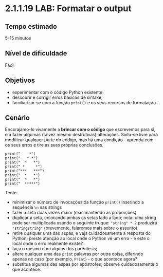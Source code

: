 # 2.1.1.19 LAB: Formatar o output

## Tempo estimado
5-15 minutos

## Nível de dificuldade
Fácil

## Objetivos
* experimentar com o código Python existente;
* descobrir e corrigir erros básicos de sintaxe;
* familiarizar-se com a função `print()` e os seus recursos de formatação.

## Cenário
Encorajamo-lo vivamente a **brincar com o código** que escrevemos para si, e a fazer algumas (talvez mesmo destrutivas) alterações. Sinta-se livre para modificar qualquer parte do código, mas há uma condição - aprenda com os seus erros e tire as suas próprias conclusões.
```
print("    *")
print("   * *")
print("  *   *")
print(" *     *")
print("***   ***")
print("  *   *")
print("  *   *")
print("  *****")
```

Tente:

* minimizar o número de invocações da função `print()` inserindo a sequência `\n` nas strings
* fazer a seta duas vezes maior (mas mantendo as proporções)
* duplicar a seta, colocando ambas as setas lado a lado; nota: uma string pode ser multiplicada usando o seguinte truque: `"string" * 2` produzirá `"stringstring"` (brevemente, falaremos mais sobre o assunto)
* retire qualquer uma das aspas, e veja cuidadosamente a resposta do Python; preste atenção ao local onde o Python vê um erro - é este o local onde o erro realmente existe?
* faça o mesmo com alguns dos parêntesis;
* altere qualquer uma das `print` palavras por outra coisa, diferindo apenas no caso (por exemplo, `Print`) - o que acontece agora?
* substitua algumas das aspas por apóstrofes; observe cuidadosamente o que acontece.
